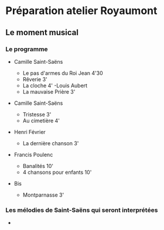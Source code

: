 # Préparation atelier Royaumont

## Le moment musical

### Le programme

  - Camille Saint-Saëns
      - Le pas d'armes du Roi Jean 4'30
      - Rêverie 3'
      - La cloche 4'
  -Louis Aubert 
      - La mauvaise Prière 3' 

  - Camille Saint-Saëns
      - Tristesse 3'
      - Au cimetière 4'

  - Henri Février
     - La dernière chanson 3'

  - Francis Poulenc 
     - Banalités 10'
     - 4 chansons pour enfants 10'

  - Bis
     - Montparnasse 3'
### Les mélodies de Saint-Saëns qui seront interprétées

 - 
